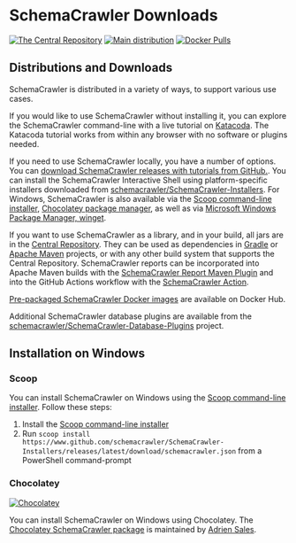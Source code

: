 # SchemaCrawler Downloads

[![The Central Repository](https://img.shields.io/maven-central/v/us.fatehi/schemacrawler.svg)](https://search.maven.org/search?q=g:us.fatehi%20schemacrawler*)
[![Main distribution](https://img.shields.io/github/downloads/schemacrawler/schemacrawler/total)](https://github.com/schemacrawler/SchemaCrawler/releases/latest)
[![Docker Pulls](https://img.shields.io/docker/pulls/schemacrawler/schemacrawler.svg)](https://hub.docker.com/r/schemacrawler/schemacrawler/)


## Distributions and Downloads

SchemaCrawler is distributed in a variety of ways, to support various use cases.

If you would like to use SchemaCrawler without installing it, you can explore the SchemaCrawler command-line with a live tutorial on [Katacoda](https://www.katacoda.com/schemacrawler). The Katacoda tutorial works from within any browser with no software or plugins needed.

If you need to use SchemaCrawler locally, you have a number of options. You can [download SchemaCrawler releases with tutorials from GitHub.](https://github.com/sualeh/SchemaCrawler/releases). You can install the SchemaCrawler Interactive Shell using platform-specific installers downloaded from [schemacrawler/SchemaCrawler-Installers](https://github.com/schemacrawler/SchemaCrawler-Installers). For Windows, SchemaCrawler is also available via the [Scoop command-line installer](https://scoop.sh/), [Chocolatey package manager](https://chocolatey.org/packages/schemacrawler), as well as via [Microsoft Windows Package Manager, winget](https://docs.microsoft.com/en-us/windows/package-manager/).

If you want to use SchemaCrawler as a library, and in your build, all jars are in the [Central Repository](https://search.maven.org/search?q=g:us.fatehi%20a:schemacrawler*). They can be used as dependencies in [Gradle](https://gradle.org/) or [Apache Maven](https://maven.apache.org/) projects, or with any other build system that supports the Central Repository. SchemaCrawler reports can be incorporated into Apache Maven builds with the [SchemaCrawler Report Maven Plugin](https://github.com/schemacrawler/SchemaCrawler-Report-Maven-Plugin) and into the GitHub Actions workflow with the [SchemaCrawler Action](https://github.com/schemacrawler/SchemaCrawler-Action).

[Pre-packaged SchemaCrawler Docker images](https://hub.docker.com/r/schemacrawler/schemacrawler/) are available on Docker Hub.

Additional SchemaCrawler database plugins are available from the [schemacrawler/SchemaCrawler-Database-Plugins](https://github.com/schemacrawler/SchemaCrawler-Database-Plugins) project.


## Installation on Windows

### Scoop

You can install SchemaCrawler on Windows using the [Scoop command-line installer](https://scoop.sh/). Follow these steps:

1. Install the [Scoop command-line installer](https://scoop.sh/)
2. Run 
  `scoop install https://www.github.com/schemacrawler/SchemaCrawler-Installers/releases/latest/download/schemacrawler.json` 
  from a PowerShell command-prompt

### Chocolatey

[![Chocolatey](https://img.shields.io/chocolatey/v/schemacrawler.svg)](https://chocolatey.org/packages/schemacrawler)

You can install SchemaCrawler on Windows using Chocolatey. The [Chocolatey SchemaCrawler package](https://github.com/adriens/chocolatey-schemacrawler) is maintained by [Adrien Sales].



[Adrien Sales]: https://www.linkedin.com/in/adrien-sales

